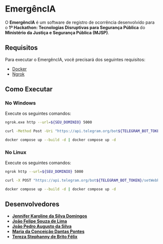 # EmergêncIA

O **EmergêncIA** é um software de registro de ocorrência desenvolvido para o **1º Hackathon: Tecnologias Disruptivas para Segurança Pública** do **Ministério da Justiça e Segurança Pública (MJSP)**.

## Requisitos

Para executar o EmergêncIA, você precisará dos seguintes requisitos:

- [Docker](https://www.docker.com/products/docker-desktop/)
- [Ngrok](https://dashboard.ngrok.com/get-started/setup/windows)

## Como Executar

### No Windows

Execute os seguintes comandos:

```sh
ngrok.exe http --url=${SEU_DOMINIO} 5000

curl -Method Post -Uri "https://api.telegram.org/bot${TELEGRAM_BOT_TOKEN}/setWebhook" -Body "url=${SEU_DOMINIO}/webhook"

docker compose up --build -d | docker compose up -d
```

### No Linux

Execute os seguintes comandos:

```sh
ngrok http --url=${SEU_DOMINIO} 5000

curl -X POST "https://api.telegram.org/bot${TELEGRAM_BOT_TOKEN}/setWebhook" -d "url=${SEU_DOMINIO}/webhook"

docker compose up --build -d | docker compose up -d
```

## Desenvolvedores

- **[Jennifer Karoline da Silva Domingos](https://github.com/jenniferdomgs)**
- **[João Felipe Souza de Lima](https://github.com/felijoao08)**
- **[João Pedro Augusto da Silva](https://github.com/PedroAug91)**
- **[Maria da Conceição Dantas Pontes](https://github.com/mariadp17)**
- **[Tereza Stephanny de Brito Félix](https://github.com/stephannyb)**
